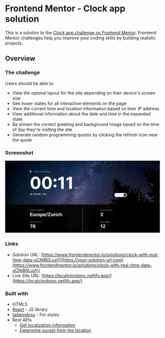 # Frontend Mentor - Clock app solution

This is a solution to the [Clock app challenge on Frontend Mentor](https://www.frontendmentor.io/challenges/clock-app-LMFaxFwrM). Frontend Mentor challenges help you improve your coding skills by building realistic projects.

## Overview

### The challenge

Users should be able to:

- View the optimal layout for the site depending on their device's screen size
- See hover states for all interactive elements on the page
- View the current time and location information based on their IP address
- View additional information about the date and time in the expanded state
- Be shown the correct greeting and background image based on the time of day they're visiting the site
- Generate random programming quotes by clicking the refresh icon near the quote

### Screenshot

![Screenshot or the application](./evening.png)

### Links

- Solution URL: [https://www.frontendmentor.io/solutions/clock-with-real-time-data-uCNjB0Luyt]([https://your-solution-url.com](https://www.frontendmentor.io/solutions/clock-with-real-time-data-uCNjB0Luyt))
- Live Site URL: [https://localclockpoc.netlify.app/](https://localclockpoc.netlify.app/)

### Built with

- HTML5
- [React](https://reactjs.org/) - JS library
- [tailwindcss](https://tailwindcss.com/) - For styles
- Rest APIs
    - [Get localization information](https://api.techniknews.net/)
    - [Determine sunset from the location](https://api.sunrise-sunset.org)
